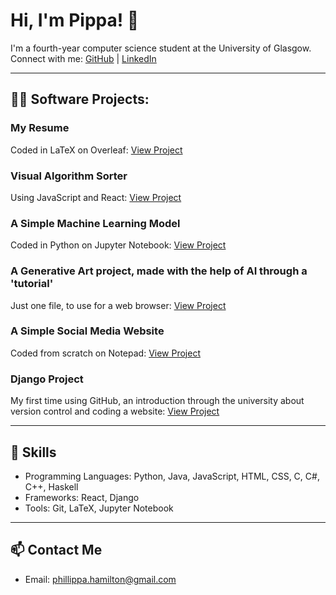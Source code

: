 # Hi, I'm Pippa! 👋

I'm a fourth-year computer science student at the University of Glasgow.  
Connect with me: [GitHub](https://github.com/phillippa1) | [LinkedIn](https://www.linkedin.com/in/phillippa-hamilton)


---

## 👨‍💻 Software Projects:

### My Resume
Coded in LaTeX on Overleaf: [View Project](https://github.com/phillippa1/resume)

### Visual Algorithm Sorter
Using JavaScript and React: [View Project](https://github.com/phillippa1/algorithmSort)

### A Simple Machine Learning Model
Coded in Python on Jupyter Notebook: [View Project](https://github.com/phillippa1/simple-ml-model)

### A Generative Art project, made with the help of AI through a 'tutorial'
Just one file, to use for a web browser: [View Project](https://github.com/phillippa1/GenerativeArtGallery)

### A Simple Social Media Website
Coded from scratch on Notepad: [View Project](https://github.com/phillippa1/PIppaBook)

### Django Project
My first time using GitHub, an introduction through the university about version control and coding a website: [View Project](https://github.com/phillippa1/tango_with_django_project)

---

## 🌟 Skills
- Programming Languages: Python, Java, JavaScript, HTML, CSS, C, C#, C++, Haskell
- Frameworks: React, Django
- Tools: Git, LaTeX, Jupyter Notebook

---

## 📫 Contact Me

- Email: [phillippa.hamilton@gmail.com](phillippa.hamilton@gmail.com)
